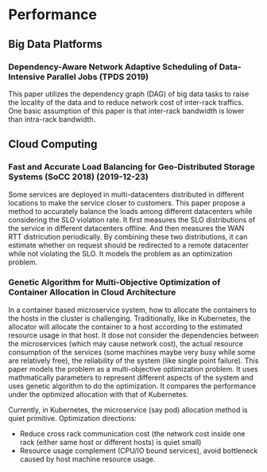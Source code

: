 # Performance

## Big Data Platforms

### Dependency-Aware Network Adaptive Scheduling of Data-Intensive Parallel Jobs (TPDS 2019)

This paper utilizes the dependency graph (DAG) of big data tasks to raise the locality of the data and to reduce network cost of inter-rack traffics. One basic assumption of this paper is that inter-rack bandwidth is lower than intra-rack bandwidth.

## Cloud Computing

### Fast and Accurate Load Balancing for Geo-Distributed Storage Systems (SoCC 2018) (2019-12-23)

Some services are deployed in multi-datacenters distributed in different locations to make the service closer to customers. This paper propose a method to accurately balance the loads among different datacenters while considering the SLO violation rate. It first measures the SLO distributions of the service in different datacenters offline. And then measures the WAN RTT districution periodically. By combining these two distributions, it can estimate whether on request should be redirected to a remote datacenter while not violating the SLO. It models the problem as an optimization problem.

### Genetic Algorithm for Multi-Objective Optimization of Container Allocation in Cloud Architecture

In a container based microservice system, how to allocate the containers to the hosts in the cluster is challenging. Traditionally, like in Kubernetes, the allocator will allocate the container to a host according to the estimated resource usage in that host. It dose not consider the dependencies between the microservices (which may cause network cost), the actual resource consumption of the services (some machines maybe very busy while some are relatively free), the reliability of the system (like single point failure). This paper models the problem as a multi-objective optimization problem. It uses mathmatically parameters to represent different aspects of the system and uses genetic algorithm to do the optimization. It compares the performance under the optimized allocation with that of Kubernetes.

Currently, in Kubernetes, the microservice (say pod) allocation method is quiet primitive. Optimization directions:

* Reduce cross rack communication cost (the network cost inside one rack (either same host or different hosts) is quiet small)
* Resource usage complement (CPU/IO bound services), avoid bottleneck caused by host machine resource usage.